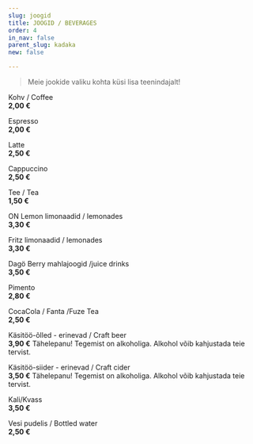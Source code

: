 ```yaml
---
slug: joogid
title: JOOGID / BEVERAGES
order: 4
in_nav: false
parent_slug: kadaka
new: false

---
```

<div class="ellipsis"></div>

> Meie jookide valiku kohta küsi lisa teenindajalt! 

Kohv / Coffee  
**2,00 €**

Espresso  
**2,00 €**

Latte  
**2,50 €**

Cappuccino  
**2,50 €**

Tee / Tea  
**1,50 €**

ON Lemon limonaadid / lemonades  
**3,30 €**

Fritz limonaadid / lemonades  
**3,30 €**

Dagö Berry mahlajoogid /juice drinks  
**3,50 €**

<span class="special"></span> Pimento  
**2,80 €**

CocaCola / Fanta /Fuze Tea  
**2,50 €**

Käsitöö-õlled - erinevad / Craft beer  
**3,90 €**
<span class="koostis">Tähelepanu! Tegemist on alkoholiga. Alkohol võib kahjustada teie tervist.</span>

Käsitöö-siider - erinevad / Craft cider  
**3,50 €**
<span class="koostis">Tähelepanu! Tegemist on alkoholiga. Alkohol võib kahjustada teie tervist.</span>

Kali/Kvass  
**3,50 €**

Vesi pudelis / Bottled water  
**2,50 €**